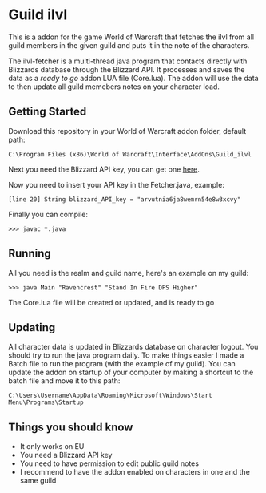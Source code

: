 # Guild ilvl
This is a addon for the game World of Warcraft that fetches the ilvl from all guild members in the given guild and puts it in the note of the characters.

The ilvl-fetcher is a multi-thread java program that contacts directly with Blizzards database through the Blizzard API. It processes and saves the data as a *ready to go* addon LUA file (Core.lua). The addon will use the data to then update all guild memebers notes on your character load.



## Getting Started
Download this repository in your World of Warcraft addon folder, default path:
```
C:\Program Files (x86)\World of Warcraft\Interface\AddOns\Guild_ilvl
```
Next you need the Blizzard API key, you can get one [here](https://dev.battle.net/member/register).

Now you need to insert your API key in the Fetcher.java, example:
```
[line 20] String blizzard_API_key = "arvutnia6ja8wemrn54e8w3xcvy"
```
Finally you can compile:
```
>>> javac *.java
```

## Running
All you need is the realm and guild name, here's an example on my guild:
```
>>> java Main "Ravencrest" "Stand In Fire DPS Higher"
```
The Core.lua file will be created or updated, and is ready to go

## Updating
All character data is updated in Blizzards database on character logout. You should try to run the java program daily. To make things easier I made a Batch file to run the program (with the example of my guild). You can update the addon on startup of your computer by making a shortcut to the batch file and move it to this path:
```
C:\Users\Username\AppData\Roaming\Microsoft\Windows\Start Menu\Programs\Startup
```

## Things you should know
* It only works on EU
* You need a Blizzard API key
* You need to have permission to edit public guild notes
* I recommend to have the addon enabled on characters in one and the same guild
